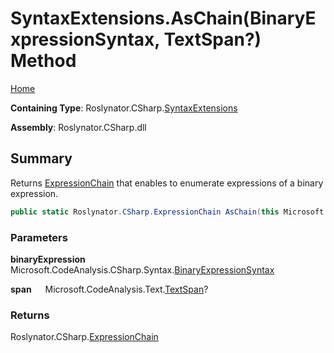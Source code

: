 # SyntaxExtensions\.AsChain\(BinaryExpressionSyntax, TextSpan?\) Method

[Home](../../../../README.md)

**Containing Type**: Roslynator\.CSharp\.[SyntaxExtensions](../README.md)

**Assembly**: Roslynator\.CSharp\.dll

## Summary

Returns [ExpressionChain](../../ExpressionChain/README.md) that enables to enumerate expressions of a binary expression\.

```csharp
public static Roslynator.CSharp.ExpressionChain AsChain(this Microsoft.CodeAnalysis.CSharp.Syntax.BinaryExpressionSyntax binaryExpression, Microsoft.CodeAnalysis.Text.TextSpan? span = null)
```

### Parameters

**binaryExpression** &emsp; Microsoft\.CodeAnalysis\.CSharp\.Syntax\.[BinaryExpressionSyntax](https://docs.microsoft.com/en-us/dotnet/api/microsoft.codeanalysis.csharp.syntax.binaryexpressionsyntax)

**span** &emsp; Microsoft\.CodeAnalysis\.Text\.[TextSpan](https://docs.microsoft.com/en-us/dotnet/api/microsoft.codeanalysis.text.textspan)?

### Returns

Roslynator\.CSharp\.[ExpressionChain](../../ExpressionChain/README.md)

